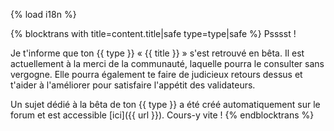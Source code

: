 {% load i18n %}

{% blocktrans with title=content.title|safe type=type|safe %}
Psssst !

Je t'informe que ton {{ type }} « {{ title }} » s'est retrouvé en bêta. 
Il est actuellement à la merci de la communauté, laquelle pourra le 
consulter sans vergogne. Elle pourra également te faire de judicieux 
retours dessus et t'aider à l'améliorer pour satisfaire l'appétit des 
validateurs.

Un sujet dédié à la bêta de ton {{ type }} a été créé automatiquement 
sur le forum et est accessible [ici]({{ url }}). Cours-y vite !
{%  endblocktrans %}
